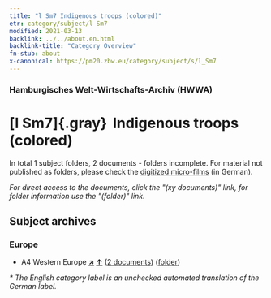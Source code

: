 ```yaml
---
title: "l Sm7 Indigenous troops (colored)"
etr: category/subject/l Sm7
modified: 2021-03-13
backlink: ../../about.en.html
backlink-title: "Category Overview"
fn-stub: about
x-canonical: https://pm20.zbw.eu/category/subject/s/l_Sm7
---
```


### Hamburgisches Welt-Wirtschafts-Archiv (HWWA)
# [l Sm7]{.gray}&#8201; Indigenous troops (colored)&#160; 





In total 1 subject folders, 2 documents - folders incomplete.
For material not published as folders, please check the [digitized micro-films](/film/h1_sh.de.html) (in German).

_For direct access to the documents, click the "(xy documents)" link, for folder information use the "(folder)" link._

## Subject archives



### Europe

- A4 Western Europe [**&nearr;**](../../../geo/i/140897/about.en.html "Western Europe (all folders)") [**&uarr;**](../../../geo/about.en.html#A4 "Country category system") (<a href="https://pm20.zbw.eu/dfgview/sh/140897,144795" title="about: Western Europe : Indigenous troops (colored)" target="_blank">2 documents</a>) ([folder](../../../../folder/sh/1408xx/140897/1447xx/144795/about.en.html))


_* The English category label is an unchecked automated translation of the German label._

